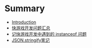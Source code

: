 # Summary

* [Introduction](README.md)
* [快游戏开发问题汇总](chapter1.md)
* [记快游戏开发中遇到的 instanceof 问题](constructorde-yi-ci-shi-yong.md)
* [JSON.stringify笔记](jsonstringifybi-ji.md)


